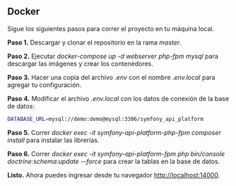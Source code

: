 ## Docker

Sigue los siguientes pasos para correr el proyecto en tu máquina local.

**Paso 1.** Descargar y clonar el repositorio en la rama _master_.

**Paso 2.** Ejecutar _docker-compose up -d webserver php-fpm mysql_ para descargar las imágenes y crear los contenedores.

**Paso 3.** Hacer una copia del archivo _.env_ con el nombre _.env.local_ para agregar tu configuración.

**Paso 4.** Modificar el archivo _.env.local_ con los datos de conexión de la base de datos:

```bash
DATABASE_URL=mysql://demo:demo@mysql:3306/symfony_api_platform
```

**Paso 5.** Correr _docker exec -it symfony-api-platform-php-fpm composer install_ para instalar las librerías.

**Paso 6.** Correr _docker exec -it symfony-api-platform-fpm php bin/console doctrine:schema:update --force_ para crear la tablas en la base de datos.

**Listo.** Ahora puedes ingresar desde tu navegador [http://localhost:14000](http://localhost:14000).